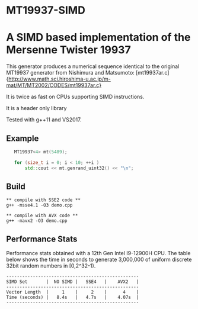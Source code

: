 # MT19937-SIMD

# A SIMD based implementation of the Mersenne Twister 19937

This generator produces a numerical sequence identical to the original MT19937 generator from Nishimura and Matsumoto:
[mt19937ar.c]{http://www.math.sci.hiroshima-u.ac.jp/m-mat/MT/MT2002/CODES/mt19937ar.c}

It is twice as fast on CPUs supporting SIMD instructions.

It is a header only library

Tested with g++11 and VS2017.

## Example
```c++
   MT19937<4> mt(5489);

   for (size_t i = 0; i < 10; ++i )
       std::cout << mt.genrand_uint32() << "\n";
```

## Build
```
** compile with SSE2 code **
g++ -msse4.1 -O3 demo.cpp

** compile with AVX code **
g++ -mavx2 -O3 demo.cpp
```

## Performance Stats

Performance stats obtained with a 12th Gen Intel I9-12900H CPU.
The table below shows the time in seconds to generate 3,000,000 of uniform discrete 32bit random numbers in [0,2^32-1).

```
--------------------------------------------------
SIMD Set       |  NO SIMD |   SSE4   |    AVX2   |
--------------------------------------------------
Vector Length  |     1    |     2    |      4    |
Time (seconds) |   8.4s   |   4.7s   |    4.07s  |
--------------------------------------------------
```
